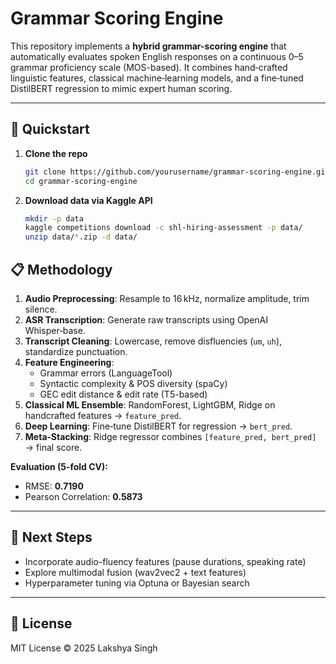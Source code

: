 # Grammar Scoring Engine 

This repository implements a **hybrid grammar-scoring engine** that automatically evaluates spoken English responses on a continuous 0–5 grammar proficiency scale (MOS-based). It combines hand‑crafted linguistic features, classical machine‑learning models, and a fine‑tuned DistilBERT regression to mimic expert human scoring.

---

## 🚀 Quickstart

1. **Clone the repo**

   ```bash
   git clone https://github.com/yourusername/grammar-scoring-engine.git
   cd grammar-scoring-engine
   ```

2. **Download data via Kaggle API**

   ```bash
   mkdir -p data
   kaggle competitions download -c shl-hiring-assessment -p data/
   unzip data/*.zip -d data/
   ```

## 📋 Methodology

1. **Audio Preprocessing**: Resample to 16 kHz, normalize amplitude, trim silence.
2. **ASR Transcription**: Generate raw transcripts using OpenAI Whisper‑base.
3. **Transcript Cleaning**: Lowercase, remove disfluencies (`um`, `uh`), standardize punctuation.
4. **Feature Engineering**:
   * Grammar errors (LanguageTool)
   * Syntactic complexity & POS diversity (spaCy)
   * GEC edit distance & edit rate (T5-based)
5. **Classical ML Ensemble**: RandomForest, LightGBM, Ridge on handcrafted features → `feature_pred`.
6. **Deep Learning**: Fine‑tune DistilBERT for regression → `bert_pred`.
7. **Meta‑Stacking**: Ridge regressor combines `[feature_pred, bert_pred]` → final score.

**Evaluation (5‑fold CV):**  
- RMSE: **0.7190**  
- Pearson Correlation: **0.5873**
  
---
## 🔧 Next Steps

* Incorporate audio-fluency features (pause durations, speaking rate)
* Explore multimodal fusion (wav2vec2 + text features)
* Hyperparameter tuning via Optuna or Bayesian search

---

## 📄 License

MIT License © 2025 Lakshya Singh
